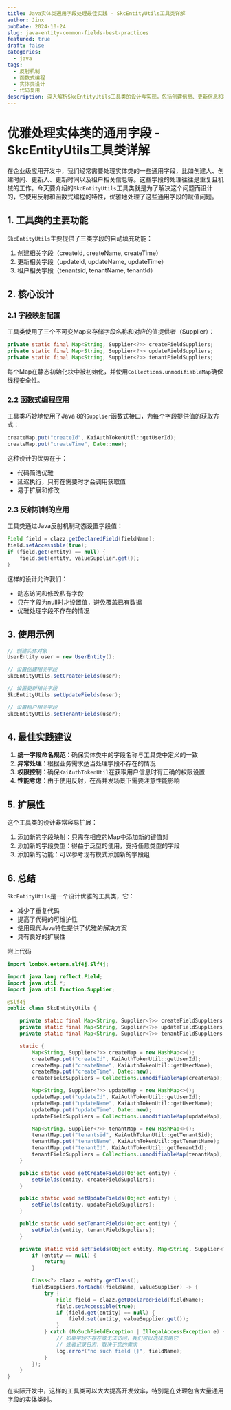```yaml
---
title: Java实体类通用字段处理最佳实践 - SkcEntityUtils工具类详解
author: Jinx
pubDate: 2024-10-24
slug: java-entity-common-fields-best-practices
featured: true
draft: false
categories:
  - java
tags:
  - 反射机制
  - 函数式编程
  - 实体类设计
  - 代码复用
description: 深入解析SkcEntityUtils工具类的设计与实现，包括创建信息、更新信息和租户信息的自动填充机制，通过反射和函数式编程实现优雅的实体类通用字段处理方案
---
```

# 优雅处理实体类的通用字段 - SkcEntityUtils工具类详解

在企业级应用开发中，我们经常需要处理实体类的一些通用字段，比如创建人、创建时间、更新人、更新时间以及租户相关信息等。这些字段的处理往往是重复且机械的工作。今天要介绍的`SkcEntityUtils`工具类就是为了解决这个问题而设计的，它使用反射和函数式编程的特性，优雅地处理了这些通用字段的赋值问题。

## 1. 工具类的主要功能

`SkcEntityUtils`主要提供了三类字段的自动填充功能：

1. 创建相关字段（createId, createName, createTime）
2. 更新相关字段（updateId, updateName, updateTime）
3. 租户相关字段（tenantsid, tenantName, tenantId）

## 2. 核心设计

### 2.1 字段映射配置

工具类使用了三个不可变Map来存储字段名称和对应的值提供者（Supplier）：

```java
private static final Map<String, Supplier<?>> createFieldSuppliers;
private static final Map<String, Supplier<?>> updateFieldSuppliers;
private static final Map<String, Supplier<?>> tenantFieldSuppliers;
```

每个Map在静态初始化块中被初始化，并使用`Collections.unmodifiableMap`确保线程安全性。

### 2.2 函数式编程应用

工具类巧妙地使用了Java 8的`Supplier`函数式接口，为每个字段提供值的获取方式：

```java
createMap.put("createId", KaiAuthTokenUtil::getUserId);
createMap.put("createTime", Date::new);
```

这种设计的优势在于：

- 代码简洁优雅
- 延迟执行，只有在需要时才会调用获取值
- 易于扩展和修改

### 2.3 反射机制的应用

工具类通过Java反射机制动态设置字段值：

```java
Field field = clazz.getDeclaredField(fieldName);
field.setAccessible(true);
if (field.get(entity) == null) {
    field.set(entity, valueSupplier.get());
}
```

这样的设计允许我们：

- 动态访问和修改私有字段
- 只在字段为null时才设置值，避免覆盖已有数据
- 优雅处理字段不存在的情况

## 3. 使用示例

```java
// 创建实体对象
UserEntity user = new UserEntity();

// 设置创建相关字段
SkcEntityUtils.setCreateFields(user);

// 设置更新相关字段
SkcEntityUtils.setUpdateFields(user);

// 设置租户相关字段
SkcEntityUtils.setTenantFields(user);
```

## 4. 最佳实践建议

1. **统一字段命名规范**：确保实体类中的字段名称与工具类中定义的一致
2. **异常处理**：根据业务需求适当处理字段不存在的情况
3. **权限控制**：确保`KaiAuthTokenUtil`在获取用户信息时有正确的权限设置
4. **性能考虑**：由于使用反射，在高并发场景下需要注意性能影响

## 5. 扩展性

这个工具类的设计非常容易扩展：

1. 添加新的字段映射：只需在相应的Map中添加新的键值对
2. 添加新的字段类型：得益于泛型的使用，支持任意类型的字段
3. 添加新的功能：可以参考现有模式添加新的字段组

## 6. 总结

`SkcEntityUtils`是一个设计优雅的工具类，它：

- 减少了重复代码
- 提高了代码的可维护性
- 使用现代Java特性提供了优雅的解决方案
- 具有良好的扩展性

附上代码
```java
import lombok.extern.slf4j.Slf4j;

import java.lang.reflect.Field;
import java.util.*;
import java.util.function.Supplier;

@Slf4j
public class SkcEntityUtils {

    private static final Map<String, Supplier<?>> createFieldSuppliers;
    private static final Map<String, Supplier<?>> updateFieldSuppliers;
    private static final Map<String, Supplier<?>> tenantFieldSuppliers;

    static {
        Map<String, Supplier<?>> createMap = new HashMap<>();
        createMap.put("createId", KaiAuthTokenUtil::getUserId);
        createMap.put("createName", KaiAuthTokenUtil::getUserName);
        createMap.put("createTime", Date::new);
        createFieldSuppliers = Collections.unmodifiableMap(createMap);

        Map<String, Supplier<?>> updateMap = new HashMap<>();
        updateMap.put("updateId", KaiAuthTokenUtil::getUserId);
        updateMap.put("updateName", KaiAuthTokenUtil::getUserName);
        updateMap.put("updateTime", Date::new);
        updateFieldSuppliers = Collections.unmodifiableMap(updateMap);

        Map<String, Supplier<?>> tenantMap = new HashMap<>();
        tenantMap.put("tenantsid", KaiAuthTokenUtil::getTenantSid);
        tenantMap.put("tenantName", KaiAuthTokenUtil::getTenantName);
        tenantMap.put("tenantId", KaiAuthTokenUtil::getTenantId);
        tenantFieldSuppliers = Collections.unmodifiableMap(tenantMap);
    }

    public static void setCreateFields(Object entity) {
        setFields(entity, createFieldSuppliers);
    }

    public static void setUpdateFields(Object entity) {
        setFields(entity, updateFieldSuppliers);
    }

    public static void setTenantFields(Object entity) {
        setFields(entity, tenantFieldSuppliers);
    }

    private static void setFields(Object entity, Map<String, Supplier<?>> fieldSuppliers) {
        if (entity == null) {
            return;
        }

        Class<?> clazz = entity.getClass();
        fieldSuppliers.forEach((fieldName, valueSupplier) -> {
            try {
                Field field = clazz.getDeclaredField(fieldName);
                field.setAccessible(true);
                if (field.get(entity) == null) {
                    field.set(entity, valueSupplier.get());
                }
            } catch (NoSuchFieldException | IllegalAccessException e) {
                // 如果字段不存在或无法访问，我们可以选择忽略它
                // 或者记录日志，取决于您的需求
                log.error("no such field {}", fieldName);
            }
        });
    }
}
```

在实际开发中，这样的工具类可以大大提高开发效率，特别是在处理包含大量通用字段的实体类时。
